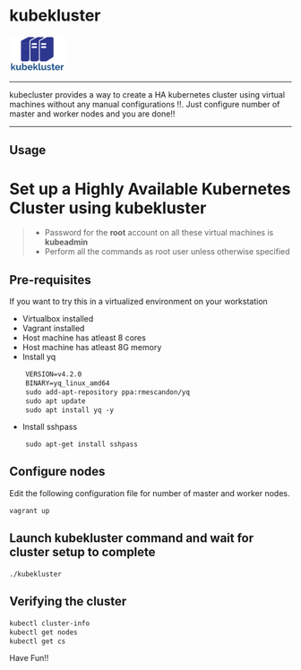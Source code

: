 # kubekluster

<img src="https://github.com/kaliavarun/kubekluster/blob/main/icons/kubekluster.png" width="100">

----

kubecluster provides a way to create a HA kubernetes cluster using virtual machines
without any manual configurations !!. Just configure number of master and worker nodes 
and you are done!!

----
## Usage
# Set up a Highly Available Kubernetes Cluster using kubekluster

> * Password for the **root** account on all these virtual machines is **kubeadmin**
> * Perform all the commands as root user unless otherwise specified

## Pre-requisites
If you want to try this in a virtualized environment on your workstation
* Virtualbox installed
* Vagrant installed
* Host machine has atleast 8 cores
* Host machine has atleast 8G memory
* Install yq
```
	VERSION=v4.2.0
	BINARY=yq_linux_amd64
	sudo add-apt-repository ppa:rmescandon/yq
	sudo apt update
	sudo apt install yq -y
```
* Install sshpass
```	
	sudo apt-get install sshpass
```

## Configure nodes
Edit the following configuration file for number of master and worker nodes.
```
vagrant up
```

## Launch kubekluster command and wait for cluster setup to complete
```
./kubekluster
```
## Verifying the cluster
```
kubectl cluster-info
kubectl get nodes
kubectl get cs
```

Have Fun!!
